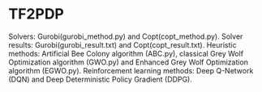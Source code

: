 # TF2PDP
Solvers: Gurobi(gurobi_method.py) and Copt(copt_method.py).
Solver results: Gurobi(gurobi_result.txt) and Copt(copt_result.txt).
Heuristic methods: Artificial Bee Colony algorithm (ABC.py), classical Grey Wolf Optimization algorithm (GWO.py) and Enhanced Grey Wolf Optimization algorithm (EGWO.py).
Reinforcement learning methods: Deep Q-Network (DQN) and Deep Deterministic Policy Gradient (DDPG).
